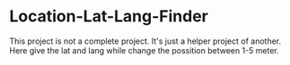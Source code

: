 # Location-Lat-Lang-Finder
This project is not a complete project. It's just a helper project of another.
Here give the lat and lang while change the possition between 1-5 meter.
